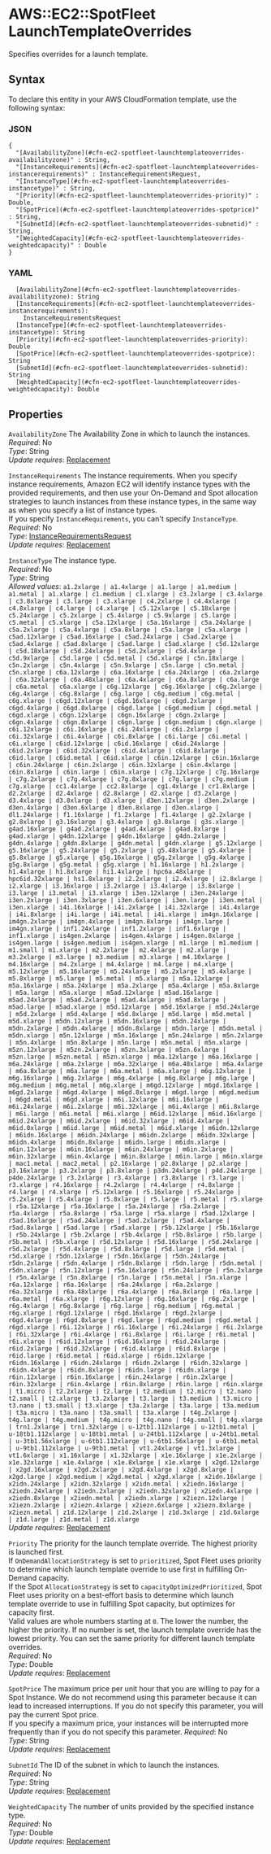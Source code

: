# AWS::EC2::SpotFleet LaunchTemplateOverrides<a name="aws-properties-ec2-spotfleet-launchtemplateoverrides"></a>

Specifies overrides for a launch template\.

## Syntax<a name="aws-properties-ec2-spotfleet-launchtemplateoverrides-syntax"></a>

To declare this entity in your AWS CloudFormation template, use the following syntax:

### JSON<a name="aws-properties-ec2-spotfleet-launchtemplateoverrides-syntax.json"></a>

```
{
  "[AvailabilityZone](#cfn-ec2-spotfleet-launchtemplateoverrides-availabilityzone)" : String,
  "[InstanceRequirements](#cfn-ec2-spotfleet-launchtemplateoverrides-instancerequirements)" : InstanceRequirementsRequest,
  "[InstanceType](#cfn-ec2-spotfleet-launchtemplateoverrides-instancetype)" : String,
  "[Priority](#cfn-ec2-spotfleet-launchtemplateoverrides-priority)" : Double,
  "[SpotPrice](#cfn-ec2-spotfleet-launchtemplateoverrides-spotprice)" : String,
  "[SubnetId](#cfn-ec2-spotfleet-launchtemplateoverrides-subnetid)" : String,
  "[WeightedCapacity](#cfn-ec2-spotfleet-launchtemplateoverrides-weightedcapacity)" : Double
}
```

### YAML<a name="aws-properties-ec2-spotfleet-launchtemplateoverrides-syntax.yaml"></a>

```
  [AvailabilityZone](#cfn-ec2-spotfleet-launchtemplateoverrides-availabilityzone): String
  [InstanceRequirements](#cfn-ec2-spotfleet-launchtemplateoverrides-instancerequirements):
    InstanceRequirementsRequest
  [InstanceType](#cfn-ec2-spotfleet-launchtemplateoverrides-instancetype): String
  [Priority](#cfn-ec2-spotfleet-launchtemplateoverrides-priority): Double
  [SpotPrice](#cfn-ec2-spotfleet-launchtemplateoverrides-spotprice): String
  [SubnetId](#cfn-ec2-spotfleet-launchtemplateoverrides-subnetid): String
  [WeightedCapacity](#cfn-ec2-spotfleet-launchtemplateoverrides-weightedcapacity): Double
```

## Properties<a name="aws-properties-ec2-spotfleet-launchtemplateoverrides-properties"></a>

`AvailabilityZone` <a name="cfn-ec2-spotfleet-launchtemplateoverrides-availabilityzone"></a>
The Availability Zone in which to launch the instances\.  
_Required_: No  
_Type_: String  
_Update requires_: [Replacement](https://docs.aws.amazon.com/AWSCloudFormation/latest/UserGuide/using-cfn-updating-stacks-update-behaviors.html#update-replacement)

`InstanceRequirements` <a name="cfn-ec2-spotfleet-launchtemplateoverrides-instancerequirements"></a>
The instance requirements\. When you specify instance requirements, Amazon EC2 will identify instance types with the provided requirements, and then use your On\-Demand and Spot allocation strategies to launch instances from these instance types, in the same way as when you specify a list of instance types\.  
If you specify `InstanceRequirements`, you can't specify `InstanceType`\.
_Required_: No  
_Type_: [InstanceRequirementsRequest](aws-properties-ec2-spotfleet-instancerequirementsrequest.md)  
_Update requires_: [Replacement](https://docs.aws.amazon.com/AWSCloudFormation/latest/UserGuide/using-cfn-updating-stacks-update-behaviors.html#update-replacement)

`InstanceType` <a name="cfn-ec2-spotfleet-launchtemplateoverrides-instancetype"></a>
The instance type\.  
_Required_: No  
_Type_: String  
_Allowed values_: `a1.2xlarge | a1.4xlarge | a1.large | a1.medium | a1.metal | a1.xlarge | c1.medium | c1.xlarge | c3.2xlarge | c3.4xlarge | c3.8xlarge | c3.large | c3.xlarge | c4.2xlarge | c4.4xlarge | c4.8xlarge | c4.large | c4.xlarge | c5.12xlarge | c5.18xlarge | c5.24xlarge | c5.2xlarge | c5.4xlarge | c5.9xlarge | c5.large | c5.metal | c5.xlarge | c5a.12xlarge | c5a.16xlarge | c5a.24xlarge | c5a.2xlarge | c5a.4xlarge | c5a.8xlarge | c5a.large | c5a.xlarge | c5ad.12xlarge | c5ad.16xlarge | c5ad.24xlarge | c5ad.2xlarge | c5ad.4xlarge | c5ad.8xlarge | c5ad.large | c5ad.xlarge | c5d.12xlarge | c5d.18xlarge | c5d.24xlarge | c5d.2xlarge | c5d.4xlarge | c5d.9xlarge | c5d.large | c5d.metal | c5d.xlarge | c5n.18xlarge | c5n.2xlarge | c5n.4xlarge | c5n.9xlarge | c5n.large | c5n.metal | c5n.xlarge | c6a.12xlarge | c6a.16xlarge | c6a.24xlarge | c6a.2xlarge | c6a.32xlarge | c6a.48xlarge | c6a.4xlarge | c6a.8xlarge | c6a.large | c6a.metal | c6a.xlarge | c6g.12xlarge | c6g.16xlarge | c6g.2xlarge | c6g.4xlarge | c6g.8xlarge | c6g.large | c6g.medium | c6g.metal | c6g.xlarge | c6gd.12xlarge | c6gd.16xlarge | c6gd.2xlarge | c6gd.4xlarge | c6gd.8xlarge | c6gd.large | c6gd.medium | c6gd.metal | c6gd.xlarge | c6gn.12xlarge | c6gn.16xlarge | c6gn.2xlarge | c6gn.4xlarge | c6gn.8xlarge | c6gn.large | c6gn.medium | c6gn.xlarge | c6i.12xlarge | c6i.16xlarge | c6i.24xlarge | c6i.2xlarge | c6i.32xlarge | c6i.4xlarge | c6i.8xlarge | c6i.large | c6i.metal | c6i.xlarge | c6id.12xlarge | c6id.16xlarge | c6id.24xlarge | c6id.2xlarge | c6id.32xlarge | c6id.4xlarge | c6id.8xlarge | c6id.large | c6id.metal | c6id.xlarge | c6in.12xlarge | c6in.16xlarge | c6in.24xlarge | c6in.2xlarge | c6in.32xlarge | c6in.4xlarge | c6in.8xlarge | c6in.large | c6in.xlarge | c7g.12xlarge | c7g.16xlarge | c7g.2xlarge | c7g.4xlarge | c7g.8xlarge | c7g.large | c7g.medium | c7g.xlarge | cc1.4xlarge | cc2.8xlarge | cg1.4xlarge | cr1.8xlarge | d2.2xlarge | d2.4xlarge | d2.8xlarge | d2.xlarge | d3.2xlarge | d3.4xlarge | d3.8xlarge | d3.xlarge | d3en.12xlarge | d3en.2xlarge | d3en.4xlarge | d3en.6xlarge | d3en.8xlarge | d3en.xlarge | dl1.24xlarge | f1.16xlarge | f1.2xlarge | f1.4xlarge | g2.2xlarge | g2.8xlarge | g3.16xlarge | g3.4xlarge | g3.8xlarge | g3s.xlarge | g4ad.16xlarge | g4ad.2xlarge | g4ad.4xlarge | g4ad.8xlarge | g4ad.xlarge | g4dn.12xlarge | g4dn.16xlarge | g4dn.2xlarge | g4dn.4xlarge | g4dn.8xlarge | g4dn.metal | g4dn.xlarge | g5.12xlarge | g5.16xlarge | g5.24xlarge | g5.2xlarge | g5.48xlarge | g5.4xlarge | g5.8xlarge | g5.xlarge | g5g.16xlarge | g5g.2xlarge | g5g.4xlarge | g5g.8xlarge | g5g.metal | g5g.xlarge | h1.16xlarge | h1.2xlarge | h1.4xlarge | h1.8xlarge | hi1.4xlarge | hpc6a.48xlarge | hpc6id.32xlarge | hs1.8xlarge | i2.2xlarge | i2.4xlarge | i2.8xlarge | i2.xlarge | i3.16xlarge | i3.2xlarge | i3.4xlarge | i3.8xlarge | i3.large | i3.metal | i3.xlarge | i3en.12xlarge | i3en.24xlarge | i3en.2xlarge | i3en.3xlarge | i3en.6xlarge | i3en.large | i3en.metal | i3en.xlarge | i4i.16xlarge | i4i.2xlarge | i4i.32xlarge | i4i.4xlarge | i4i.8xlarge | i4i.large | i4i.metal | i4i.xlarge | im4gn.16xlarge | im4gn.2xlarge | im4gn.4xlarge | im4gn.8xlarge | im4gn.large | im4gn.xlarge | inf1.24xlarge | inf1.2xlarge | inf1.6xlarge | inf1.xlarge | is4gen.2xlarge | is4gen.4xlarge | is4gen.8xlarge | is4gen.large | is4gen.medium | is4gen.xlarge | m1.large | m1.medium | m1.small | m1.xlarge | m2.2xlarge | m2.4xlarge | m2.xlarge | m3.2xlarge | m3.large | m3.medium | m3.xlarge | m4.10xlarge | m4.16xlarge | m4.2xlarge | m4.4xlarge | m4.large | m4.xlarge | m5.12xlarge | m5.16xlarge | m5.24xlarge | m5.2xlarge | m5.4xlarge | m5.8xlarge | m5.large | m5.metal | m5.xlarge | m5a.12xlarge | m5a.16xlarge | m5a.24xlarge | m5a.2xlarge | m5a.4xlarge | m5a.8xlarge | m5a.large | m5a.xlarge | m5ad.12xlarge | m5ad.16xlarge | m5ad.24xlarge | m5ad.2xlarge | m5ad.4xlarge | m5ad.8xlarge | m5ad.large | m5ad.xlarge | m5d.12xlarge | m5d.16xlarge | m5d.24xlarge | m5d.2xlarge | m5d.4xlarge | m5d.8xlarge | m5d.large | m5d.metal | m5d.xlarge | m5dn.12xlarge | m5dn.16xlarge | m5dn.24xlarge | m5dn.2xlarge | m5dn.4xlarge | m5dn.8xlarge | m5dn.large | m5dn.metal | m5dn.xlarge | m5n.12xlarge | m5n.16xlarge | m5n.24xlarge | m5n.2xlarge | m5n.4xlarge | m5n.8xlarge | m5n.large | m5n.metal | m5n.xlarge | m5zn.12xlarge | m5zn.2xlarge | m5zn.3xlarge | m5zn.6xlarge | m5zn.large | m5zn.metal | m5zn.xlarge | m6a.12xlarge | m6a.16xlarge | m6a.24xlarge | m6a.2xlarge | m6a.32xlarge | m6a.48xlarge | m6a.4xlarge | m6a.8xlarge | m6a.large | m6a.metal | m6a.xlarge | m6g.12xlarge | m6g.16xlarge | m6g.2xlarge | m6g.4xlarge | m6g.8xlarge | m6g.large | m6g.medium | m6g.metal | m6g.xlarge | m6gd.12xlarge | m6gd.16xlarge | m6gd.2xlarge | m6gd.4xlarge | m6gd.8xlarge | m6gd.large | m6gd.medium | m6gd.metal | m6gd.xlarge | m6i.12xlarge | m6i.16xlarge | m6i.24xlarge | m6i.2xlarge | m6i.32xlarge | m6i.4xlarge | m6i.8xlarge | m6i.large | m6i.metal | m6i.xlarge | m6id.12xlarge | m6id.16xlarge | m6id.24xlarge | m6id.2xlarge | m6id.32xlarge | m6id.4xlarge | m6id.8xlarge | m6id.large | m6id.metal | m6id.xlarge | m6idn.12xlarge | m6idn.16xlarge | m6idn.24xlarge | m6idn.2xlarge | m6idn.32xlarge | m6idn.4xlarge | m6idn.8xlarge | m6idn.large | m6idn.xlarge | m6in.12xlarge | m6in.16xlarge | m6in.24xlarge | m6in.2xlarge | m6in.32xlarge | m6in.4xlarge | m6in.8xlarge | m6in.large | m6in.xlarge | mac1.metal | mac2.metal | p2.16xlarge | p2.8xlarge | p2.xlarge | p3.16xlarge | p3.2xlarge | p3.8xlarge | p3dn.24xlarge | p4d.24xlarge | p4de.24xlarge | r3.2xlarge | r3.4xlarge | r3.8xlarge | r3.large | r3.xlarge | r4.16xlarge | r4.2xlarge | r4.4xlarge | r4.8xlarge | r4.large | r4.xlarge | r5.12xlarge | r5.16xlarge | r5.24xlarge | r5.2xlarge | r5.4xlarge | r5.8xlarge | r5.large | r5.metal | r5.xlarge | r5a.12xlarge | r5a.16xlarge | r5a.24xlarge | r5a.2xlarge | r5a.4xlarge | r5a.8xlarge | r5a.large | r5a.xlarge | r5ad.12xlarge | r5ad.16xlarge | r5ad.24xlarge | r5ad.2xlarge | r5ad.4xlarge | r5ad.8xlarge | r5ad.large | r5ad.xlarge | r5b.12xlarge | r5b.16xlarge | r5b.24xlarge | r5b.2xlarge | r5b.4xlarge | r5b.8xlarge | r5b.large | r5b.metal | r5b.xlarge | r5d.12xlarge | r5d.16xlarge | r5d.24xlarge | r5d.2xlarge | r5d.4xlarge | r5d.8xlarge | r5d.large | r5d.metal | r5d.xlarge | r5dn.12xlarge | r5dn.16xlarge | r5dn.24xlarge | r5dn.2xlarge | r5dn.4xlarge | r5dn.8xlarge | r5dn.large | r5dn.metal | r5dn.xlarge | r5n.12xlarge | r5n.16xlarge | r5n.24xlarge | r5n.2xlarge | r5n.4xlarge | r5n.8xlarge | r5n.large | r5n.metal | r5n.xlarge | r6a.12xlarge | r6a.16xlarge | r6a.24xlarge | r6a.2xlarge | r6a.32xlarge | r6a.48xlarge | r6a.4xlarge | r6a.8xlarge | r6a.large | r6a.metal | r6a.xlarge | r6g.12xlarge | r6g.16xlarge | r6g.2xlarge | r6g.4xlarge | r6g.8xlarge | r6g.large | r6g.medium | r6g.metal | r6g.xlarge | r6gd.12xlarge | r6gd.16xlarge | r6gd.2xlarge | r6gd.4xlarge | r6gd.8xlarge | r6gd.large | r6gd.medium | r6gd.metal | r6gd.xlarge | r6i.12xlarge | r6i.16xlarge | r6i.24xlarge | r6i.2xlarge | r6i.32xlarge | r6i.4xlarge | r6i.8xlarge | r6i.large | r6i.metal | r6i.xlarge | r6id.12xlarge | r6id.16xlarge | r6id.24xlarge | r6id.2xlarge | r6id.32xlarge | r6id.4xlarge | r6id.8xlarge | r6id.large | r6id.metal | r6id.xlarge | r6idn.12xlarge | r6idn.16xlarge | r6idn.24xlarge | r6idn.2xlarge | r6idn.32xlarge | r6idn.4xlarge | r6idn.8xlarge | r6idn.large | r6idn.xlarge | r6in.12xlarge | r6in.16xlarge | r6in.24xlarge | r6in.2xlarge | r6in.32xlarge | r6in.4xlarge | r6in.8xlarge | r6in.large | r6in.xlarge | t1.micro | t2.2xlarge | t2.large | t2.medium | t2.micro | t2.nano | t2.small | t2.xlarge | t3.2xlarge | t3.large | t3.medium | t3.micro | t3.nano | t3.small | t3.xlarge | t3a.2xlarge | t3a.large | t3a.medium | t3a.micro | t3a.nano | t3a.small | t3a.xlarge | t4g.2xlarge | t4g.large | t4g.medium | t4g.micro | t4g.nano | t4g.small | t4g.xlarge | trn1.2xlarge | trn1.32xlarge | u-12tb1.112xlarge | u-12tb1.metal | u-18tb1.112xlarge | u-18tb1.metal | u-24tb1.112xlarge | u-24tb1.metal | u-3tb1.56xlarge | u-6tb1.112xlarge | u-6tb1.56xlarge | u-6tb1.metal | u-9tb1.112xlarge | u-9tb1.metal | vt1.24xlarge | vt1.3xlarge | vt1.6xlarge | x1.16xlarge | x1.32xlarge | x1e.16xlarge | x1e.2xlarge | x1e.32xlarge | x1e.4xlarge | x1e.8xlarge | x1e.xlarge | x2gd.12xlarge | x2gd.16xlarge | x2gd.2xlarge | x2gd.4xlarge | x2gd.8xlarge | x2gd.large | x2gd.medium | x2gd.metal | x2gd.xlarge | x2idn.16xlarge | x2idn.24xlarge | x2idn.32xlarge | x2idn.metal | x2iedn.16xlarge | x2iedn.24xlarge | x2iedn.2xlarge | x2iedn.32xlarge | x2iedn.4xlarge | x2iedn.8xlarge | x2iedn.metal | x2iedn.xlarge | x2iezn.12xlarge | x2iezn.2xlarge | x2iezn.4xlarge | x2iezn.6xlarge | x2iezn.8xlarge | x2iezn.metal | z1d.12xlarge | z1d.2xlarge | z1d.3xlarge | z1d.6xlarge | z1d.large | z1d.metal | z1d.xlarge`  
_Update requires_: [Replacement](https://docs.aws.amazon.com/AWSCloudFormation/latest/UserGuide/using-cfn-updating-stacks-update-behaviors.html#update-replacement)

`Priority` <a name="cfn-ec2-spotfleet-launchtemplateoverrides-priority"></a>
The priority for the launch template override\. The highest priority is launched first\.  
If `OnDemandAllocationStrategy` is set to `prioritized`, Spot Fleet uses priority to determine which launch template override to use first in fulfilling On\-Demand capacity\.  
If the Spot `AllocationStrategy` is set to `capacityOptimizedPrioritized`, Spot Fleet uses priority on a best\-effort basis to determine which launch template override to use in fulfilling Spot capacity, but optimizes for capacity first\.  
Valid values are whole numbers starting at `0`\. The lower the number, the higher the priority\. If no number is set, the launch template override has the lowest priority\. You can set the same priority for different launch template overrides\.  
_Required_: No  
_Type_: Double  
_Update requires_: [Replacement](https://docs.aws.amazon.com/AWSCloudFormation/latest/UserGuide/using-cfn-updating-stacks-update-behaviors.html#update-replacement)

`SpotPrice` <a name="cfn-ec2-spotfleet-launchtemplateoverrides-spotprice"></a>
The maximum price per unit hour that you are willing to pay for a Spot Instance\. We do not recommend using this parameter because it can lead to increased interruptions\. If you do not specify this parameter, you will pay the current Spot price\.  
If you specify a maximum price, your instances will be interrupted more frequently than if you do not specify this parameter\.
_Required_: No  
_Type_: String  
_Update requires_: [Replacement](https://docs.aws.amazon.com/AWSCloudFormation/latest/UserGuide/using-cfn-updating-stacks-update-behaviors.html#update-replacement)

`SubnetId` <a name="cfn-ec2-spotfleet-launchtemplateoverrides-subnetid"></a>
The ID of the subnet in which to launch the instances\.  
_Required_: No  
_Type_: String  
_Update requires_: [Replacement](https://docs.aws.amazon.com/AWSCloudFormation/latest/UserGuide/using-cfn-updating-stacks-update-behaviors.html#update-replacement)

`WeightedCapacity` <a name="cfn-ec2-spotfleet-launchtemplateoverrides-weightedcapacity"></a>
The number of units provided by the specified instance type\.  
_Required_: No  
_Type_: Double  
_Update requires_: [Replacement](https://docs.aws.amazon.com/AWSCloudFormation/latest/UserGuide/using-cfn-updating-stacks-update-behaviors.html#update-replacement)
